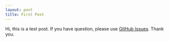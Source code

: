 ```yaml
---
layout: post
title: First Post
---
```


Hi, this is a test post. If you have question, please use [GitHub Issues](https://github.com/Weiming-Hu/AnalogsEnsemble/issues). Thank you.


